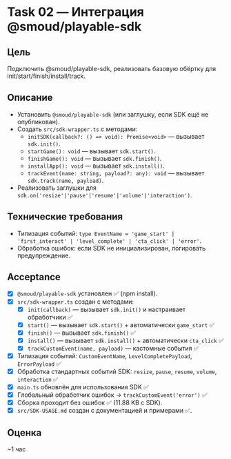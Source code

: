 # Task 02 — Интеграция @smoud/playable-sdk

## Цель
Подключить @smoud/playable-sdk, реализовать базовую обёртку для init/start/finish/install/track.

## Описание
- Установить `@smoud/playable-sdk` (или заглушку, если SDK ещё не опубликован).
- Создать `src/sdk-wrapper.ts` с методами:
  - `initSDK(callback?: () => void): Promise<void>` — вызывает `sdk.init()`.
  - `startGame(): void` — вызывает `sdk.start()`.
  - `finishGame(): void` — вызывает `sdk.finish()`.
  - `installApp(): void` — вызывает `sdk.install()`.
  - `trackEvent(name: string, payload?: any): void` — вызывает `sdk.track(name, payload)`.
- Реализовать заглушки для `sdk.on('resize'|'pause'|'resume'|'volume'|'interaction')`.

## Технические требования
- Типизация событий: `type EventName = 'game_start' | 'first_interact' | 'level_complete' | 'cta_click' | 'error'`.
- Обработка ошибок: если SDK не инициализирован, логировать предупреждение.

## Acceptance
- [x] `@smoud/playable-sdk` установлен ✅ (npm install).
- [x] `src/sdk-wrapper.ts` создан с методами:
  - [x] `init(callback)` — вызывает `sdk.init()` и настраивает обработчики ✅
  - [x] `start()` — вызывает `sdk.start()` + автоматически `game_start` ✅
  - [x] `finish()` — вызывает `sdk.finish()` ✅
  - [x] `install()` — вызывает `sdk.install()` + автоматически `cta_click` ✅
  - [x] `trackCustomEvent(name, payload)` — кастомные события ✅
- [x] Типизация событий: `CustomEventName`, `LevelCompletePayload`, `ErrorPayload` ✅
- [x] Обработка стандартных событий SDK: `resize`, `pause`, `resume`, `volume`, `interaction` ✅
- [x] `main.ts` обновлён для использования SDK ✅
- [x] Глобальный обработчик ошибок → `trackCustomEvent('error')` ✅
- [x] Сборка проходит без ошибок ✅ (11.88 KB с SDK).
- [x] `src/SDK-USAGE.md` создан с документацией и примерами ✅.

## Оценка
~1 час
